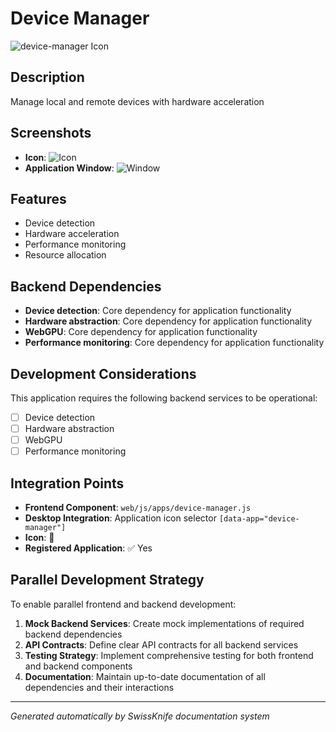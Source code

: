 # Device Manager

![device-manager Icon](../screenshots/device-manager-icon.png)

## Description
Manage local and remote devices with hardware acceleration

## Screenshots
- **Icon**: ![Icon](../screenshots/device-manager-icon.png)
- **Application Window**: ![Window](../screenshots/device-manager-window.png)

## Features
- Device detection
- Hardware acceleration
- Performance monitoring
- Resource allocation

## Backend Dependencies
- **Device detection**: Core dependency for application functionality
- **Hardware abstraction**: Core dependency for application functionality
- **WebGPU**: Core dependency for application functionality
- **Performance monitoring**: Core dependency for application functionality

## Development Considerations
This application requires the following backend services to be operational:
- [ ] Device detection
- [ ] Hardware abstraction
- [ ] WebGPU
- [ ] Performance monitoring

## Integration Points
- **Frontend Component**: `web/js/apps/device-manager.js`
- **Desktop Integration**: Application icon selector `[data-app="device-manager"]`
- **Icon**: 🔧
- **Registered Application**: ✅ Yes

## Parallel Development Strategy
To enable parallel frontend and backend development:

1. **Mock Backend Services**: Create mock implementations of required backend dependencies
2. **API Contracts**: Define clear API contracts for all backend services
3. **Testing Strategy**: Implement comprehensive testing for both frontend and backend components
4. **Documentation**: Maintain up-to-date documentation of all dependencies and their interactions

---
*Generated automatically by SwissKnife documentation system*

